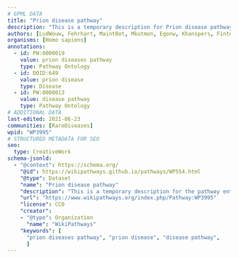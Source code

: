 ```yaml
---
# GPML DATA
title: "Prion disease pathway"
description: "This is a temporary description for Prion disease pathway"
authors: [LvdWouw, Fehrhart, MaintBot, Mkutmon, Egonw, Khanspers, Finterly]
organisms: [Homo sapiens]
annotations:
  - id: PW:0000019
    value: prion diseases pathway
    type: Pathway Ontology
  - id: DOID:649
    value: prion disease
    type: Disease
  - id: PW:0000013
    value: disease pathway
    type: Pathway Ontology
# ADDITIONAL DATA
last-edited: 2021-06-23
communities: [RareDiseases]
wpid: "WP3995"
# STRUCTURED METADATA FOR SEO
seo:
  type: CreativeWork
schema-jsonld:
  - "@context": https://schema.org/
    "@id": https://wikipathways.github.io/pathways/WP554.html
    "@type": Dataset
    "name": "Prion disease pathway"
    "description": "This is a temporary description for the pathway entitled: Prion disease pathway"
    "url": "https://www.wikipathways.org/index.php/Pathway:WP3995"
    "license": CC0
    "creator":
    - "@type": Organization
      "name": "WikiPathways"
    "keywords": [
      "prion diseases pathway", "prion disease", "disease pathway",
      ]
---
```


